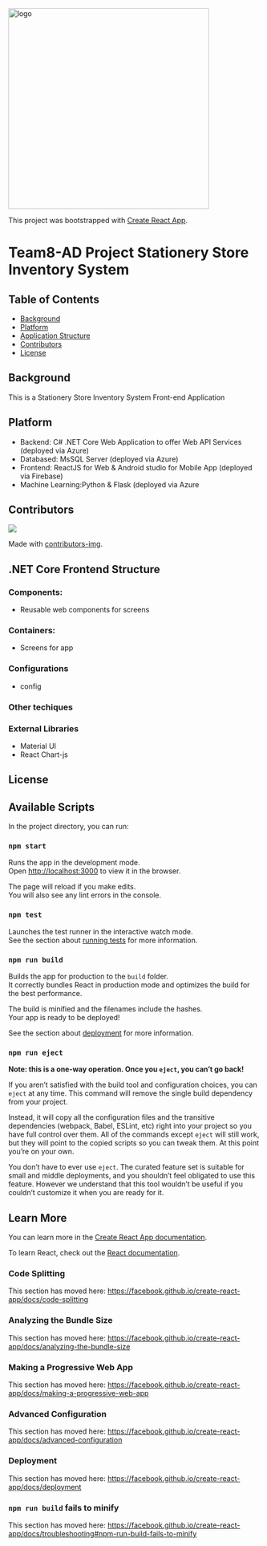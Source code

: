 <div float=right>
  <img src="https://www.notion.so/image/https%3A%2F%2Fs3-us-west-2.amazonaws.com%2Fsecure.notion-static.com%2F5382f6b0-53fe-4086-b2a8-0bd47762cf3a%2Flogo.png?table=block&id=2d9d5067-a082-43b4-a538-8e24e63b95b2&width=1670&userId=&cache=v2" width="400" alt="logo"/>
</div>


This project was bootstrapped with [Create React App](https://github.com/facebook/create-react-app).

# Team8-AD Project Stationery Store Inventory System

## Table of Contents
- [Background](#background)
- [Platform](#platform)
- [Application Structure](#structure)
- [Contributors](#contributors)
- [License](#license)


## Background
This is a Stationery Store Inventory System Front-end Application

## Platform
- Backend: C# .NET Core Web Application to offer Web API Services (deployed via Azure)
- Databased: MsSQL Server (deployed via Azure)
- Frontend: ReactJS for Web & Android studio for Mobile App (deployed via Firebase)
- Machine Learning:Python & Flask (deployed via Azure

## Contributors
<a href="https://github.com/darylkouk/front-end-ad-project/graphs/contributors">
  <img src="https://contributors-img.web.app/image?repo=darylkouk/front-end-ad-project" />
</a>

Made with [contributors-img](https://contributors-img.web.app).


## .NET Core Frontend Structure
### Components:
  - Reusable web components for screens
### Containers:
  - Screens for app
### Configurations
  - config
 
### Other techiques

### External Libraries
  - Material UI
  - React Chart-js
  
## License


## Available Scripts

In the project directory, you can run:

### `npm start`

Runs the app in the development mode.<br />
Open [http://localhost:3000](http://localhost:3000) to view it in the browser.

The page will reload if you make edits.<br />
You will also see any lint errors in the console.

### `npm test`

Launches the test runner in the interactive watch mode.<br />
See the section about [running tests](https://facebook.github.io/create-react-app/docs/running-tests) for more information.

### `npm run build`

Builds the app for production to the `build` folder.<br />
It correctly bundles React in production mode and optimizes the build for the best performance.

The build is minified and the filenames include the hashes.<br />
Your app is ready to be deployed!

See the section about [deployment](https://facebook.github.io/create-react-app/docs/deployment) for more information.

### `npm run eject`

**Note: this is a one-way operation. Once you `eject`, you can’t go back!**

If you aren’t satisfied with the build tool and configuration choices, you can `eject` at any time. This command will remove the single build dependency from your project.

Instead, it will copy all the configuration files and the transitive dependencies (webpack, Babel, ESLint, etc) right into your project so you have full control over them. All of the commands except `eject` will still work, but they will point to the copied scripts so you can tweak them. At this point you’re on your own.

You don’t have to ever use `eject`. The curated feature set is suitable for small and middle deployments, and you shouldn’t feel obligated to use this feature. However we understand that this tool wouldn’t be useful if you couldn’t customize it when you are ready for it.

## Learn More

You can learn more in the [Create React App documentation](https://facebook.github.io/create-react-app/docs/getting-started).

To learn React, check out the [React documentation](https://reactjs.org/).

### Code Splitting

This section has moved here: https://facebook.github.io/create-react-app/docs/code-splitting

### Analyzing the Bundle Size

This section has moved here: https://facebook.github.io/create-react-app/docs/analyzing-the-bundle-size

### Making a Progressive Web App

This section has moved here: https://facebook.github.io/create-react-app/docs/making-a-progressive-web-app

### Advanced Configuration

This section has moved here: https://facebook.github.io/create-react-app/docs/advanced-configuration

### Deployment

This section has moved here: https://facebook.github.io/create-react-app/docs/deployment

### `npm run build` fails to minify

This section has moved here: https://facebook.github.io/create-react-app/docs/troubleshooting#npm-run-build-fails-to-minify
